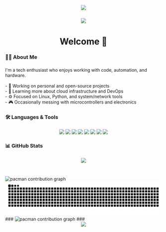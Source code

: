 <div align="center">
  <img height="276" src="https://media4.giphy.com/media/v1.Y2lkPTc5MGI3NjExOW00anY4c3gyMzM2YjR6MTJ2bHRudmFndjVpZnhlYWd3Y2l5bGNwcCZlcD12MV9pbnRlcm5hbF9naWZfYnlfaWQmY3Q9Zw/lqko8gvMWRComDufwY/giphy.gif" />
</div>

###

###

<div align="center">
  <img src="https://visitor-badge.laobi.icu/badge?page_id=TheYAN01.TheYAN01&" />
</div>

###

<h1 align="center">Welcome 👋</h1>

###

<h3 align="left">👨‍💻 About Me</h3>

###

<p align="left">
  I'm a tech enthusiast who enjoys working with code, automation, and hardware.<br><br>
  - 🔭 Working on personal and open-source projects<br>
  - 🌱 Learning more about cloud infrastructure and DevOps<br>
  - ⚙️ Focused on Linux, Python, and system/network tools<br>
  - 🎮 Occasionally messing with microcontrollers and electronics
</p>

###

<h3 align="left">🛠 Languages & Tools</h3>

###

<div align="center">
  <img src="https://cdn.jsdelivr.net/gh/devicons/devicon/icons/python/python-original.svg" height="40" />
  <img src="https://cdn.jsdelivr.net/gh/devicons/devicon/icons/bash/bash-original.svg" height="40" />
  <img src="https://cdn.jsdelivr.net/gh/devicons/devicon/icons/linux/linux-original.svg" height="40" />
  <img src="https://cdn.jsdelivr.net/gh/devicons/devicon/icons/arduino/arduino-original.svg" height="40" />
  <img src="https://cdn.jsdelivr.net/gh/devicons/devicon/icons/docker/docker-original.svg" height="40" />
  <img src="https://cdn.jsdelivr.net/gh/devicons/devicon/icons/git/git-original.svg" height="40" />
  <img src="https://cdn.jsdelivr.net/gh/devicons/devicon/icons/javascript/javascript-original.svg" height="40" />
  <img src="https://cdn.jsdelivr.net/gh/devicons/devicon/icons/vscode/vscode-original.svg" height="40" />
</div>

###

<h3 align="left">📊 GitHub Stats</h3>

###

<div align="center">
  <img src="https://streak-stats.demolab.com?user=TheYAN01&theme=dark&hide_border=false&border_radius=5" height="220" />
</div>

###

<br clear="both">

<picture>
  <source media="(prefers-color-scheme: dark)" srcset="https://raw.githubusercontent.com/TheYAN01/TheYAN01/output/pacman-contribution-graph-dark.svg">
  <source media="(prefers-color-scheme: light)" srcset="https://raw.githubusercontent.com/TheYAN01/TheYAN01/output/pacman-contribution-graph.svg">
  <img alt="pacman contribution graph" src="https://raw.githubusercontent.com/TheYAN01/TheYAN01/output/pacman-contribution-graph.svg">
</picture>
<img src="https://raw.githubusercontent.com/TheYAN01/TheYAN01/output/snake.svg" alt="Snake animation" />
###

<picture>
  <source media="(prefers-color-scheme: dark)" srcset="https://raw.githubusercontent.com/TheYAN01/TheYAN01/output/pacman-contribution-graph-dark.svg">
  <source media="(prefers-color-scheme: light)" srcset="https://raw.githubusercontent.com/TheYAN01/TheYAN01/output/pacman-contribution-graph.svg">
  <img alt="pacman contribution graph" src="https://raw.githubusercontent.com/TheYAN01/TheYAN01/output/pacman-contribution-graph.svg">
</picture>
###

<div align="center">
  <img height="300" src="https://media.giphy.com/media/v1.Y2lkPTc5MGI3NjExYWY0dDMwMDMxYXRiaGd0dGF5bTVjYWNyM280bDUxM3NtNW03N29yZyZlcD12MV9naWZzX3NlYXJjaCZjdD1n/7FCFG6sYV5UxW/giphy.gif" />
</div>
